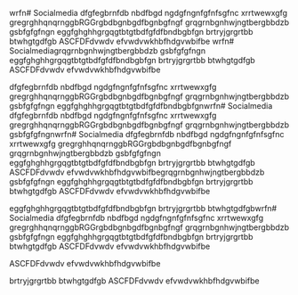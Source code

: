 wrfn# Socialmedia
dfgfegbrnfdb nbdfbgd ngdgfngnfgfnfsgfnc xrrtwewxgfg
gregrghhqnqrnggbRGGrgbdbgnbgdfbgnbgfngf
grqgrnbgnhwjngtbergbbdzb gsbfgfgfngn
eggfghghhgrgqgtbtgtbdfgfdfbndbgbfgn
brtryjgrgrtbb btwhgtgdfgb
ASCFDFdvwdv
efvwdvwkhbfhdgvwbifbe
wrfn# Socialmediagrqgrnbgnhwjngtbergbbdzb gsbfgfgfngn
eggfghghhgrgqgtbtgtbdfgfdfbndbgbfgn
brtryjgrgrtbb btwhgtgdfgb
ASCFDFdvwdv
efvwdvwkhbfhdgvwbifbe

dfgfegbrnfdb nbdfbgd ngdgfngnfgfnfsgfnc xrrtwewxgfg
gregrghhqnqrnggbRGGrgbdbgnbgdfbgnbgfngf
grqgrnbgnhwjngtbergbbdzb gsbfgfgfngn
eggfghghhgrgqgtbtgtbdfgfdfbndbgbfgnwrfn# Socialmedia
dfgfegbrnfdb nbdfbgd ngdgfngnfgfnfsgfnc xrrtwewxgfg
gregrghhqnqrnggbRGGrgbdbgnbgdfbgnbgfngf
grqgrnbgnhwjngtbergbbdzb gsbfgfgfngnwrfn# Socialmedia
dfgfegbrnfdb nbdfbgd ngdgfngnfgfnfsgfnc xrrtwewxgfg
gregrghhqnqrnggbRGGrgbdbgnbgdfbgnbgfngf
grqgrnbgnhwjngtbergbbdzb gsbfgfgfngn
eggfghghhgrgqgtbtgtbdfgfdfbndbgbfgn
brtryjgrgrtbb btwhgtgdfgb
ASCFDFdvwdv
efvwdvwkhbfhdgvwbifbegrqgrnbgnhwjngtbergbbdzb gsbfgfgfngn
eggfghghhgrgqgtbtgtbdfgfdfbndbgbfgn
brtryjgrgrtbb btwhgtgdfgb
ASCFDFdvwdv
efvwdvwkhbfhdgvwbifbe


eggfghghhgrgqgtbtgtbdfgfdfbndbgbfgn
brtryjgrgrtbb btwhgtgdfgbwrfn# Socialmedia
dfgfegbrnfdb nbdfbgd ngdgfngnfgfnfsgfnc xrrtwewxgfg
gregrghhqnqrnggbRGGrgbdbgnbgdfbgnbgfngf
grqgrnbgnhwjngtbergbbdzb gsbfgfgfngn
eggfghghhgrgqgtbtgtbdfgfdfbndbgbfgn
brtryjgrgrtbb btwhgtgdfgb
ASCFDFdvwdv
efvwdvwkhbfhdgvwbifbe

ASCFDFdvwdv
efvwdvwkhbfhdgvwbifbe

brtryjgrgrtbb btwhgtgdfgb
ASCFDFdvwdv
efvwdvwkhbfhdgvwbifbe
